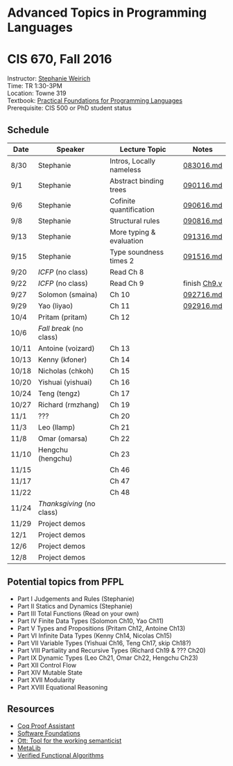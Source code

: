 # Advanced Topics in Programming Languages
# CIS 670, Fall 2016


Instructor:     [Stephanie Weirich](http://www.cis.upenn.edu/~sweirich)   
Time:           TR 1:30-3PM   
Location:       Towne 319   
Textbook:       [Practical Foundations for Programming Languages](http://www.cs.cmu.edu/~rwh/pfpl.html)    
Prerequisite:   CIS 500 or PhD student status   


## Schedule

Date  | Speaker    | Lecture Topic            | Notes
------|------------|--------------------------|----------------------
8/30  | Stephanie  | Intros, Locally nameless | [083016.md](notes/083016.md)
9/1   | Stephanie  | Abstract binding trees   | [090116.md](notes/090116.md)
9/6   | Stephanie  | Cofinite quantification  | [090616.md](notes/090616.md)
9/8   | Stephanie  | Structural rules         | [090816.md](notes/090816.md)
9/13  | Stephanie  | More typing & evaluation | [091316.md](notes/091316.md)
9/15  | Stephanie  | Type soundness times 2   | [091516.md](notes/091516.md) 
9/20  |  *ICFP*  (no class) | Read Ch 8       |
9/22  |  *ICFP*  (no class) | Read Ch 9       | finish [Ch9.v](code/Ch9.v) 
9/27  | Solomon (smaina)    |  Ch 10          | [092716.md](notes/092716.md)
9/29  | Yao (liyao)         |  Ch 11          | [092916.md](notes/092916.md)
10/4  | Pritam (pritam)     |  Ch 12          |
10/6  |  *Fall break* (no class)              |
10/11 | Antoine (voizard)   |  Ch 13          |
10/13 | Kenny   (kfoner)    |  Ch 14          |
10/18 | Nicholas (chkoh)    |  Ch 15
10/20 | Yishuai  (yishuai)  |  Ch 16
10/24 | Teng     (tengz)    |  Ch 17
10/27 | Richard  (rmzhang)  |  Ch 19
11/1  | ???                 |  Ch 20
11/3  | Leo    (llamp)      |  Ch 21
11/8  | Omar   (omarsa)     |  Ch 22
11/10 | Hengchu (hengchu)   |  Ch 23
11/15 |                     |  Ch 46
11/17 |                     |  Ch 47
11/22 |                     |  Ch 48
11/24 |  *Thanksgiving* (no class)
11/29 | Project demos
12/1  | Project demos
12/6  | Project demos
12/8  | Project demos

## Potential topics from PFPL

- Part I Judgements and Rules (Stephanie)
- Part II Statics and Dynamics (Stephanie)
- Part III Total Functions (Read on your own)
- Part IV Finite Data Types (Solomon Ch10, Yao Ch11)
- Part V Types and Propositions (Pritam Ch12, Antoine Ch13)
- Part VI Infinite Data Types (Kenny Ch14, Nicolas Ch15)
- Part VII Variable Types (Yishuai Ch16, Teng Ch17, skip Ch18?)
- Part VIII Partiality and Recursive Types (Richard Ch19 & ??? Ch20)
- Part IX Dynamic Types (Leo Ch21, Omar Ch22, Hengchu Ch23)
- Part XII Control Flow 
- Part XIV Mutable State
- Part XVII Modularity 
- Part XVIII Equational Reasoning 


## Resources

- [Coq Proof Assistant](https://coq.inria.fr/)				
- [Software Foundations](https://www.cis.upenn.edu/~bcpierce/sf/)
- [Ott: Tool for the working semanticist](http://www.cl.cam.ac.uk/~pes20/ott/)
- [MetaLib](https://github.com/plclub/metalib)				
- [Verified Functional Algorithms](https://www.cs.princeton.edu/~appel/vfa/)
